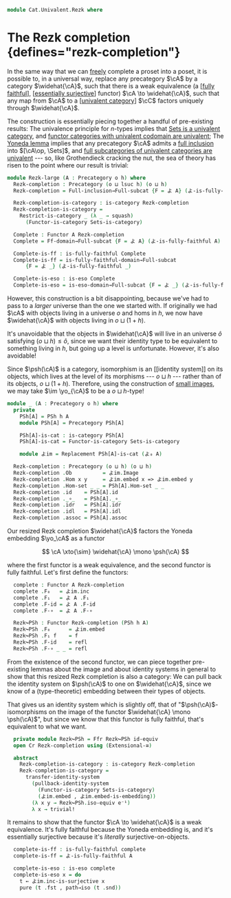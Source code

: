 <!--
```agda
{-# OPTIONS -vtc.def.fun:10 #-}
open import Cat.Functor.FullSubcategory
open import Cat.Functor.Properties
open import Cat.Instances.Functor
open import Cat.Instances.Sets
open import Cat.Functor.Hom
open import Cat.Prelude

open import Data.Image

import Cat.Functor.Reasoning.FullyFaithful as Ffr
import Cat.Reasoning as Cr
```
-->

```agda
module Cat.Univalent.Rezk where
```

<!--
```agda
private variable
  o h o' h' : Level
open Precategory
open Functor
```
-->

# The Rezk completion {defines="rezk-completion"}

In the same way that we can [freely] complete a proset into a poset, it
is possible to, in a universal way, replace any precategory $\cA$ by a
category $\widehat{\cA}$, such that there is a weak equivalence (a
[[fully faithful]], [[essentially surjective]] functor) $\cA \to
\widehat{\cA}$, such that any map from $\cA$ to a [[univalent category]]
$\cC$ factors uniquely through $\widehat{\cA}$.

[freely]: Cat.Functor.Adjoint.html
[fully faithful]: Cat.Functor.Properties.html#ff-functors
[essentially surjective]: Cat.Functor.Properties.html#essential-fibres
[univalent category]: Cat.Univalent.html

The construction is essentially piecing together a handful of
pre-existing results: The univalence principle for $n$-types implies
that [Sets is a univalent category][setu], and [functor categories with
univalent codomain are univalent][funcu]; The [Yoneda lemma] implies
that any precategory $\cA$ admits a [full inclusion] into
$[\cA\op, \Sets]$, and [full subcategories of univalent categories
are univalent][fullu] --- so, like Grothendieck cracking the nut, the
sea of theory has risen to the point where our result is trivial:

[setu]: Cat.Instances.Sets.html
[funcu]: Cat.Functor.Univalence.html
[Yoneda lemma]: Cat.Functor.Hom.html#the-yoneda-embedding
[full inclusion]: Cat.Functor.FullSubcategory.html#from-full-inclusions
[fullu]: Cat.Functor.FullSubcategory.html#Restrict-is-category

```agda
module Rezk-large (A : Precategory o h) where
  Rezk-completion : Precategory (o ⊔ lsuc h) (o ⊔ h)
  Rezk-completion = Full-inclusion→Full-subcat {F = よ A} (よ-is-fully-faithful A)

  Rezk-completion-is-category : is-category Rezk-completion
  Rezk-completion-is-category =
    Restrict-is-category _ (λ _ → squash)
      (Functor-is-category Sets-is-category)

  Complete : Functor A Rezk-completion
  Complete = Ff-domain→Full-subcat {F = よ A} (よ-is-fully-faithful A)

  Complete-is-ff : is-fully-faithful Complete
  Complete-is-ff = is-fully-faithful-domain→Full-subcat
      {F = よ _} (よ-is-fully-faithful _)

  Complete-is-eso : is-eso Complete
  Complete-is-eso = is-eso-domain→Full-subcat {F = よ _} (よ-is-fully-faithful _)
```

However, this construction is a bit disappointing, because we've had to
pass to a _larger_ universe than the one we started with. If originally
we had $\cA$ with objects living in a universe $o$ and homs in $h$,
we now have $\widehat{\cA}$ with objects living in $o \sqcup (1 + h)$.

It's unavoidable that the objects in $\widehat{\cA}$ will live in an
universe $\widehat{o}$ satisfying $(o \sqcup h) \le \widehat{o}$, since
we want their identity type to be equivalent to something living in $h$,
but going up a level is unfortunate. However, it's also avoidable!

Since $\psh(\cA)$ is a category, isomorphism is an [[identity system]]
on its objects, which lives at the level of its morphisms --- $o \sqcup h$
--- rather than of its objects, $o \sqcup (1 + h)$. Therefore, using the
construction of [small images], we may take $\im \yo_{\cA}$ to be a
$o \sqcup h$-type!

[small images]: Data.Image.html

```agda
module _ (A : Precategory o h) where
  private
    PSh[A] = PSh h A
    module PSh[A] = Precategory PSh[A]

    PSh[A]-is-cat : is-category PSh[A]
    PSh[A]-is-cat = Functor-is-category Sets-is-category

    module よim = Replacement PSh[A]-is-cat (よ₀ A)

  Rezk-completion : Precategory (o ⊔ h) (o ⊔ h)
  Rezk-completion .Ob          = よim.Image
  Rezk-completion .Hom x y     = よim.embed x => よim.embed y
  Rezk-completion .Hom-set _ _ = PSh[A].Hom-set _ _
  Rezk-completion .id    = PSh[A].id
  Rezk-completion ._∘_   = PSh[A]._∘_
  Rezk-completion .idr   = PSh[A].idr
  Rezk-completion .idl   = PSh[A].idl
  Rezk-completion .assoc = PSh[A].assoc
```

Our resized Rezk completion $\widehat{\cA}$ factors the Yoneda
embedding $\yo_\cA$ as a functor

$$
\cA \xto{\sim} \widehat{\cA} \mono \psh(\cA)
$$

where the first functor is a weak equivalence, and the second functor is
fully faithful. Let's first define the functors:

```agda
  complete : Functor A Rezk-completion
  complete .F₀   = よim.inc
  complete .F₁   = よ A .F₁
  complete .F-id = よ A .F-id
  complete .F-∘  = よ A .F-∘

  Rezk↪PSh : Functor Rezk-completion (PSh h A)
  Rezk↪PSh .F₀      = よim.embed
  Rezk↪PSh .F₁ f    = f
  Rezk↪PSh .F-id    = refl
  Rezk↪PSh .F-∘ _ _ = refl
```

From the existence of the second functor, we can piece together
pre-existing lemmas about the image and about identity systems in
general to show that this resized Rezk completion is also a category: We
can pull back the identity system on $\psh(\cA)$ to one on
$\widehat{\cA}$, since we know of a (type-theoretic) embedding
between their types of objects.

That gives us an identity system which is slightly off, that of
"$\psh(\cA)$-isomorphisms on the image of the functor
$\widehat{\cA} \mono \psh(\cA)$", but since we know that this
functor is fully faithful, that's equivalent to what we want.

```agda
  private module Rezk↪PSh = Ffr Rezk↪PSh id-equiv
  open Cr Rezk-completion using (Extensional-≅)

  abstract
    Rezk-completion-is-category : is-category Rezk-completion
    Rezk-completion-is-category =
      transfer-identity-system
        (pullback-identity-system
          (Functor-is-category Sets-is-category)
          (よim.embed , よim.embed-is-embedding))
        (λ x y → Rezk↪PSh.iso-equiv e⁻¹)
        λ x → trivial!
```

It remains to show that the functor $\cA \to \widehat{\cA}$ is a
weak equivalence. It's fully faithful because the Yoneda embedding is,
and it's essentially surjective because it's _literally_
surjective-on-objects.

```agda
  complete-is-ff : is-fully-faithful complete
  complete-is-ff = よ-is-fully-faithful A

  complete-is-eso : is-eso complete
  complete-is-eso x = do
    t ← よim.inc-is-surjective x
    pure (t .fst , path→iso (t .snd))
```
